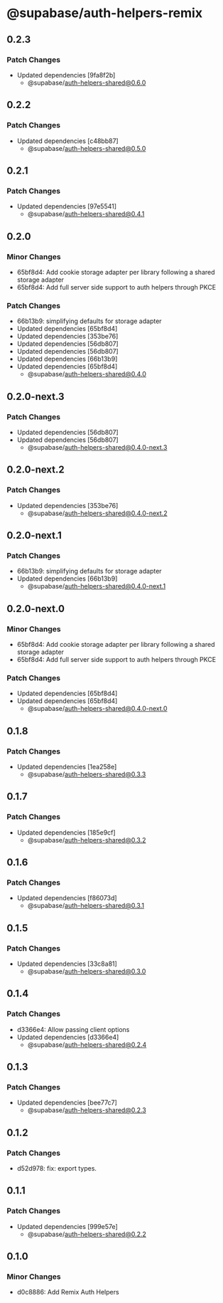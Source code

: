# @supabase/auth-helpers-remix

## 0.2.3

### Patch Changes

- Updated dependencies [9fa8f2b]
  - @supabase/auth-helpers-shared@0.6.0

## 0.2.2

### Patch Changes

- Updated dependencies [c48bb87]
  - @supabase/auth-helpers-shared@0.5.0

## 0.2.1

### Patch Changes

- Updated dependencies [97e5541]
  - @supabase/auth-helpers-shared@0.4.1

## 0.2.0

### Minor Changes

- 65bf8d4: Add cookie storage adapter per library following a shared storage adapter
- 65bf8d4: Add full server side support to auth helpers through PKCE

### Patch Changes

- 66b13b9: simplifying defaults for storage adapter
- Updated dependencies [65bf8d4]
- Updated dependencies [353be76]
- Updated dependencies [56db807]
- Updated dependencies [56db807]
- Updated dependencies [66b13b9]
- Updated dependencies [65bf8d4]
  - @supabase/auth-helpers-shared@0.4.0

## 0.2.0-next.3

### Patch Changes

- Updated dependencies [56db807]
- Updated dependencies [56db807]
  - @supabase/auth-helpers-shared@0.4.0-next.3

## 0.2.0-next.2

### Patch Changes

- Updated dependencies [353be76]
  - @supabase/auth-helpers-shared@0.4.0-next.2

## 0.2.0-next.1

### Patch Changes

- 66b13b9: simplifying defaults for storage adapter
- Updated dependencies [66b13b9]
  - @supabase/auth-helpers-shared@0.4.0-next.1

## 0.2.0-next.0

### Minor Changes

- 65bf8d4: Add cookie storage adapter per library following a shared storage adapter
- 65bf8d4: Add full server side support to auth helpers through PKCE

### Patch Changes

- Updated dependencies [65bf8d4]
- Updated dependencies [65bf8d4]
  - @supabase/auth-helpers-shared@0.4.0-next.0

## 0.1.8

### Patch Changes

- Updated dependencies [1ea258e]
  - @supabase/auth-helpers-shared@0.3.3

## 0.1.7

### Patch Changes

- Updated dependencies [185e9cf]
  - @supabase/auth-helpers-shared@0.3.2

## 0.1.6

### Patch Changes

- Updated dependencies [f86073d]
  - @supabase/auth-helpers-shared@0.3.1

## 0.1.5

### Patch Changes

- Updated dependencies [33c8a81]
  - @supabase/auth-helpers-shared@0.3.0

## 0.1.4

### Patch Changes

- d3366e4: Allow passing client options
- Updated dependencies [d3366e4]
  - @supabase/auth-helpers-shared@0.2.4

## 0.1.3

### Patch Changes

- Updated dependencies [bee77c7]
  - @supabase/auth-helpers-shared@0.2.3

## 0.1.2

### Patch Changes

- d52d978: fix: export types.

## 0.1.1

### Patch Changes

- Updated dependencies [999e57e]
  - @supabase/auth-helpers-shared@0.2.2

## 0.1.0

### Minor Changes

- d0c8886: Add Remix Auth Helpers

